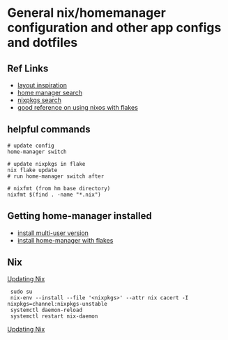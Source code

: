 # General nix/homemanager configuration and other app configs and dotfiles

## Ref Links
* [layout inspiration](https://github.com/nathanregner/nix-config/tree/master)
* [home manager search](https://mipmip.github.io/home-manager-option-search/)
* [nixpkgs search](https://search.nixos.org/packages)
* [good reference on using nixos with flakes](https://nixos-and-flakes.thiscute.world/introduction/)

## helpful commands
```shell
# update config
home-manager switch

# update nixpkgs in flake
nix flake update
# run home-manager switch after

# nixfmt (from hm base directory)
nixfmt $(find . -name "*.nix")
```


## Getting home-manager installed
* [install multi-user version](https://nixos.org/manual/nix/stable/installation/installation#multi-user)
* [install home-manager with flakes](https://nix-community.github.io/home-manager/index.xhtml#ch-nix-flakes)


##  Nix

[Updating Nix](https://nix.dev/manual/nix/2.24/installation/upgrading.html)
```shell
 sudo su
 nix-env --install --file '<nixpkgs>' --attr nix cacert -I nixpkgs=channel:nixpkgs-unstable
 systemctl daemon-reload
 systemctl restart nix-daemon
```

[Updating Nix](https://nix.dev/manual/nix/2.24/installation/uninstall)
